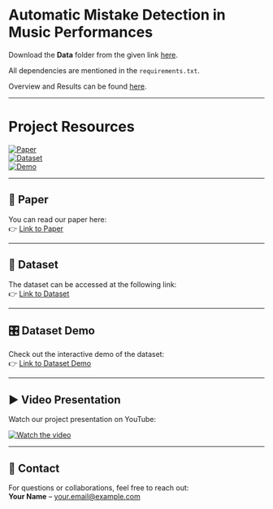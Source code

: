 # Automatic Mistake Detection in Music Performances

Download the **Data** folder from the given link [here](https://iitk-my.sharepoint.com/:f:/r/personal/jsuraj_iitk_ac_in/Documents/Madhav%20Lab/M3?csf=1&web=1&e=HUdgr5).  

All dependencies are mentioned in the `requirements.txt`.  

Overview and Results can be found [here](https://iitk-my.sharepoint.com/:p:/r/personal/jsuraj_iitk_ac_in/Documents/Madhav%20Lab/M3/Overview_and_Results.pptx?d=w33567f7dce254dccb45d3d108a4b8518&csf=1&web=1&e=a1TwPp).  

---

# Project Resources  

[![Paper](https://img.shields.io/badge/Paper-Link-blue)](https://www.techrxiv.org/users/681419/articles/682248-automatic-detection-and-analysis-of-singing-mistakes-for-music-pedagogy)  
[![Dataset](https://img.shields.io/badge/Dataset-Link-green)](https://zenodo.org/records/8332078)  
[![Demo](https://img.shields.io/badge/Dataset%20Demo-Link-orange)](https://iitk-my.sharepoint.com/:p:/g/personal/jsuraj_iitk_ac_in/EWIKnF8Z0nJColRQw2T82qwBEOeMPXM-jMf4RXb1vjvMwg?e=Ee2hhW)

---

## 📄 Paper
You can read our paper here:  
👉 [Link to Paper](https://www.techrxiv.org/users/681419/articles/682248-automatic-detection-and-analysis-of-singing-mistakes-for-music-pedagogy)  

---

## 📂 Dataset
The dataset can be accessed at the following link:  
👉 [Link to Dataset](https://zenodo.org/records/8332078)  

---

## 🎛 Dataset Demo
Check out the interactive demo of the dataset:  
👉 [Link to Dataset Demo](https://iitk-my.sharepoint.com/:p:/g/personal/jsuraj_iitk_ac_in/EWIKnF8Z0nJColRQw2T82qwBEOeMPXM-jMf4RXb1vjvMwg?e=Ee2hhW)

---

## ▶️ Video Presentation
Watch our project presentation on YouTube:  

[![Watch the video](https://img.youtube.com/vi/B8qMN5H6phc/0.jpg)](https://www.youtube.com/watch?v=B8qMN5H6phc&t=2s&ab_channel=MADHAVlabIITK)  

---

## 📧 Contact
For questions or collaborations, feel free to reach out:  
**Your Name** – your.email@example.com
